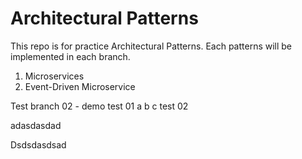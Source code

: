 # Architectural Patterns
This repo is for practice Architectural Patterns. Each patterns will be implemented in each branch.
1. Microservices
2. Event-Driven Microservice

Test branch 02 - demo 
test 01 
a
b 
c
test 02

adasdasdad

Dsdsdasdsad